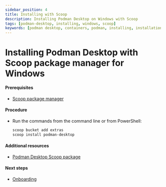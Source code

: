 ```yaml
---
sidebar_position: 4
title: Installing with Scoop
description: Installing Podman Desktop on Windows with Scoop
tags: [podman-desktop, installing, windows, scoop]
keywords: [podman desktop, containers, podman, installing, installation, windows, scoop]
---
```


# Installing Podman Desktop with Scoop package manager for Windows

#### Prerequisites

- [Scoop package manager](https://github.com/ScoopInstaller/Install#readme)

#### Procedure

- Run the commands from the command line or from PowerShell:

  ```sh
  scoop bucket add extras
  scoop install podman-desktop
  ```

#### Additional resources

- [Podman Desktop Scoop package](https://scoop.sh/#/apps?q=podman-desktop&s=0&d=1&o=true)

#### Next steps

- [Onboarding](/docs/onboarding)
